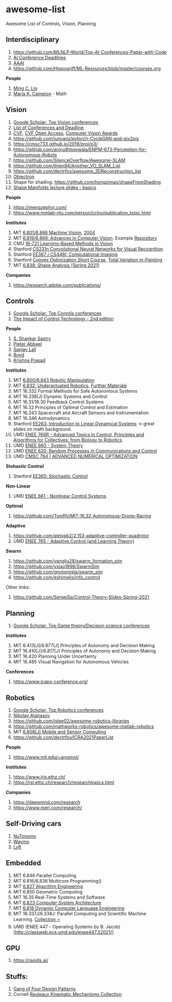 # awesome-list
Awesome List of Controls, Vision, Planning

## Interdisciplinary
1. https://github.com/MLNLP-World/Top-AI-Conferences-Paper-with-Code
2. [AI Conference Deadlines](http://aideadlin.es/?sub=RO,CV)
3. [AAAI](https://aaai.org/)
4. https://github.com/Hippogriff/ML-Resources/blob/master/courses.org

**People**
1. [Ming C. Lin](http://www.cs.umd.edu/~lin/)
2. [Maria K. Cameron](https://www.math.umd.edu/~mariakc/) - Math

## Vision
1. [Google Scholar: Top Vision conferences](https://scholar.google.com/citations?view_op=top_venues&hl=en&vq=eng_computervisionpatternrecognition)
2. [List of Conferences and Deadline](https://vision.ai.illinois.edu/links/)
3. [CVF](https://www.thecvf.com/), [CVF Open Access](https://openaccess.thecvf.com/menu), [Computer Vision Awards](https://www.thecvf.com/?page_id=413)
4. https://github.com/junyanz/pytorch-CycleGAN-and-pix2pix
5. https://cmsc733.github.io/2019/proj/p3/
6. https://github.com/anirudhtopiwala/ENPM-673-Perception-for-Autonomous-Robots
7. https://github.com/SilenceOverflow/Awesome-SLAM
8. https://github.com/thien94/Another_VO_SLAM_List
9. https://github.com/dectrfov/awesome_3DReconstruction_list
10. [Objectron](https://github.com/google-research-datasets/Objectron)
11. Shape for shading: https://github.com/hongzimao/shapeFromShading
12. [Shape Manifolds lecture slides - basics](https://github.com/tomfletcher/GeometryOfData)

**People**
1. https://mengzephyr.com/
2. https://www.mmlab-ntu.com/person/ccloy/publication_topic.html

**Institutes**
1. MIT [6.801/6.866 Machine Vision](https://ocw.mit.edu/courses/electrical-engineering-and-computer-science/6-801-machine-vision-fall-2020/), 
[2004](https://ocw.mit.edu/courses/electrical-engineering-and-computer-science/6-801-machine-vision-fall-2004/)
2. MIT [6.819/6.869: Advances in Computer Vision](http://6.869.csail.mit.edu/sp21/). Example [Repository](https://github.com/akselsd/MIT-6.869-Advances-In-Computer-Vision)
3. CMU [16-721 Learning-Based Methods in Vision](http://www.cs.cmu.edu/~efros/courses/LBMV07/)
4. Stanford [CS231n Convolutional Neural Networks for Visual Recognition](https://cs231n.github.io/)
5. Stanford [EE367 / CS448I: Computational Imaging](http://stanford.edu/class/ee367/)
6. Stanford [Convex Optimization Short Course](https://web.stanford.edu/~boyd/papers/cvx_short_course.html), [Total Variation in-Painting](https://nbviewer.org/github/cvxgrp/cvxpy/blob/master/examples/notebooks/WWW/tv_inpainting.ipynb)
7. MIT [6.838: Shape Analysis (Spring 2021)](https://groups.csail.mit.edu/gdpgroup/6838_spring_2021.html)


**Companies**
1. https://research.adobe.com/publications/


## Controls
1. [Google Scholar: Top Conrols conferences](https://scholar.google.com/citations?view_op=top_venues&hl=en&vq=eng_automationcontroltheory)
2. [The Impact of Control Technology - 2nd edition](http://ieeecss.org/index.php/impact-control-technology-2nd-edition)

**People**
1. [S. Shankar Sastry](https://www2.eecs.berkeley.edu/Faculty/Homepages/sastry.html)
2. [Pieter Abbeel](https://www2.eecs.berkeley.edu/Faculty/Homepages/abbeel.html)
3. [Sanjay Lall](http://lall.stanford.edu/)
4. [Boyd](https://web.stanford.edu/~boyd/index.html)
5. [Krishna Prasad](https://user.eng.umd.edu/~krishna/teaching.htm)

**Institutes**
1. MIT [6.800/6.843 Robotic Manipulation](https://manipulation.csail.mit.edu/Fall2021/)
2. MIT [6.832: Underactuated Robotics](http://underactuated.csail.mit.edu/Spring2021/index.html). [Further Materials](http://underactuated.csail.mit.edu/Spring2021/resources.html#further_material)
3. MIT 16.332 Formal Methods for Safe Autonomous Systems
4. MIT 16.338[J] Dynamic Systems and Control
5. MIT 16.31/16.30 Feedback Control Systems
6. MIT 16.32 Principles of Optimal Control and Estimation
7. MIT 16.343 Spacecraft and Aircraft Sensors and Instrumentation
8. MIT 16.346 Astrodynamics
9. Stanford [EE263: Introduction to Linear Dynamical Systems](http://ee263.stanford.edu/lectures.html) -> great slides on math background. 
10. UMD [ENEE 769R - Advanced Topics in Control, Principles and Algorithms for Collectives: from Biology to Robotics](http://classweb.ece.umd.edu/enee769r.F2012/)
11. UMD [ENEE 660 - System Theory](http://classweb.ece.umd.edu/enee660.F2010/)
12. UMD [ENEE 620: Random Processes in Communications and Control](https://user.eng.umd.edu/~abarg/620/)
13. UMD [CMSC 764 | ADVANCED NUMERICAL OPTIMIZATION](https://www.cs.umd.edu/~tomg/cmsc764_2020/)

**Stohastic Control**
1. Stanford [EE365: Stochastic Control](https://stanford.edu/class/ee365/index.html)

**Non-Linear**
1. UMD [ENEE 661 - Nonlinear Control Systems](http://classweb.ece.umd.edu/enee661.S2020/)

**Optimal**
1. https://github.com/ToniRV/MIT-16.32-Autonomous-Drone-Racing

**Adaptive**
1. https://github.com/aleixpb2/2.153-adaptive-controller-quadrotor
2. UMD [ENEE 765 - Adaptive Control (and Learning Theory)](http://classweb.ece.umd.edu/enee765.F2019/)

**Swarm**
1. https://github.com/yangliu28/swarm_formation_sim
2. https://github.com/yxiao1996/SwarmSim
3. https://github.com/gnotomista/swarm_sim
4. https://github.com/eshimelis/info_control

Other links:
1. https://github.com/SergeiSa/Control-Theory-Slides-Spring-2021

## Planning
1. [Google Scholar: Top Game theory/Decision science conferences](https://scholar.google.com/citations?view_op=top_venues&hl=en&vq=eng_gametheorydecisionscience)

**Institutes**
1. MIT 6.413[J]/6.877[J] Principles of Autonomy and Decision Making
2. MIT 16.410[J]/6.817[J] Principles of Autonomy and Decision Making
3. MIT 16.420 Planning Under Uncertainty
4. MIT 16.485 Visual Navigation for Autonomous Vehicles

**Conferences**
1. https://www.icaps-conference.org/


## Robotics
1. [Google Scholar: Top Robotics conferences](https://scholar.google.com/citations?view_op=top_venues&hl=en&vq=eng_robotics)
2. [Nikolay Atanasov](https://existentialrobotics.org/pages/research.html)
3. https://github.com/jslee02/awesome-robotics-libraries
4. https://github.com/mathworks-robotics/awesome-matlab-robotics
5. MIT [6.808[J] Mobile and Sensor Computing](https://6808.github.io/)
6. https://github.com/dectrfov/ICRA2021PaperList

**People**
1. https://www.mit.edu/~arosinol/

**Institutes**
1. https://www.iris.ethz.ch/
2. https://rsl.ethz.ch/research/researchtopics.html

**Companies**
1. https://deepmind.com/research
2. https://www.merl.com/research/

## Self-Driving cars
1. [NuTonomy](https://github.com/nutonomy)
2. [Waymo](https://github.com/waymo-research)
3. [Lyft](https://github.com/lyft)

## Embedded
1. MIT 6.846 Parallel Computing
2. MIT 6.816/6.836 Multicore Programming()
3. MIT [6.827 Algorithm Engineering](https://people.csail.mit.edu/jshun/6827-s22/)
4. MIT 6.850 Geometric Computing
5. MIT 16.35 Real-Time Systems and Software
6. MIT [6.823 Computer System Architecture](http://csg.csail.mit.edu/6.823/lecnotes.html)
7. MIT [6.818 Dynamic Computer Language Engineering](http://6.s081.scripts.mit.edu/sp18/schedule.html)
8. MIT 18.337J/6.338J: Parallel Computing and Scientific Machine Learning. [Collection :star:](https://github.com/mitmath/18337)
9. UMD (ENEE 447 - Operating Systems by B. Jacob)[http://classweb.ece.umd.edu/enee447.S2021/]

## GPU
1. https://rapids.ai/


## Stuffs:
1. [Gang of Four Design Patterns](https://github.com/Junzhuodu/design-patterns)
2. Cornell [Reuleaux Kinematic Mechanisms Collection](https://digital.library.cornell.edu/collections/kmoddl)
